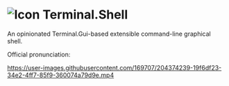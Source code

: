 ![Icon](https://raw.githubusercontent.com/devlooped/tsh/main/assets/img/icon-32.png) Terminal.Shell
============

An opinionated Terminal.Gui-based extensible command-line graphical shell. 

Official pronunciation:


https://user-images.githubusercontent.com/169707/204374239-19f6df23-34e2-4ff7-85f9-360074a79d9e.mp4

